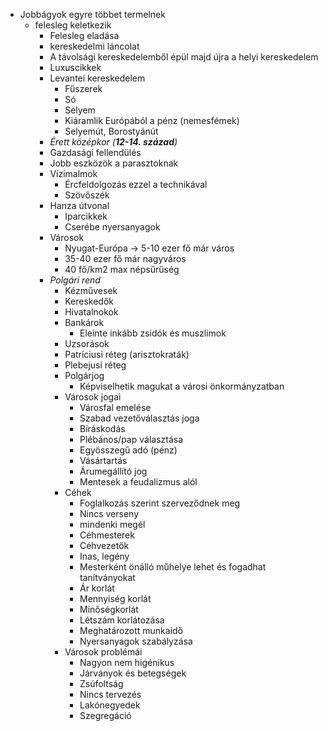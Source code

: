 - Jobbágyok egyre többet termelnek 
	- felesleg keletkezik 
		- Felesleg eladása 
		- kereskedelmi láncolat 
		- A távolsági kereskedelemből épül majd újra a helyi kereskedelem 
		- Luxuscikkek 
		- Levantei kereskedelem 
			- Fűszerek 
			- Só 
			- Selyem 
			- Kiáramlik Európából a pénz (nemesfémek) 
			- Selyemút, Borostyánút 
		- *Érett középkor (**12-14. század**)* 
		- Gazdasági fellendülés 
		- Jobb eszközök a parasztoknak 
		- Vízimalmok 
			- Ércfeldolgozás ezzel a technikával 
			- Szövőszék 
		- Hanza útvonal 
			- Iparcikkek 
			- Cserébe nyersanyagok 
		- Városok 
			- Nyugat-Európa -> 5-10 ezer fő már város 
			- 35-40 ezer fő már nagyváros 
			- 40 fő/km2 max népsűrűség 
		- *Polgári rend* 
			- Kézművesek 
			- Kereskedők 
			- Hivatalnokok 
			- Bankárok 
				- Eleinte inkább zsidók és muszlimok 
			- Uzsorások 
			- Patríciusi réteg (arisztokraták) 
			- Plebejusi réteg 
			- Polgárjog 
				- Képviselhetik magukat a városi önkormányzatban 
			- Városok jogai 
				- Városfal emelése 
				- Szabad vezetőválasztás joga 
				- Bíráskodás 
				- Plébános/pap választása 
				- Egyösszegű adó (pénz) 
				- Vásártartás 
				- Árumegállító jog 
				- Mentesek a feudalizmus alól 
			- Céhek 
				- Foglalkozás szerint szerveződnek meg 
				- Nincs verseny 
				- mindenki megél 
				- Céhmesterek 
				- Céhvezetők 
				- Inas, legény 
				- Mesterként önálló műhelye lehet és fogadhat tanítványokat 
				- Ár korlát 
				- Mennyiség korlát 
				- Minőségkorlát 
				- Létszám korlátozása 
				- Meghatározott munkaidő 
				- Nyersanyagok szabályzása 
			- Városok problémái 
				- Nagyon nem higénikus 
				- Járványok és betegségek 
				- Zsúfoltság 
				- Nincs tervezés 
				- Lakónegyedek 
				- Szegregáció